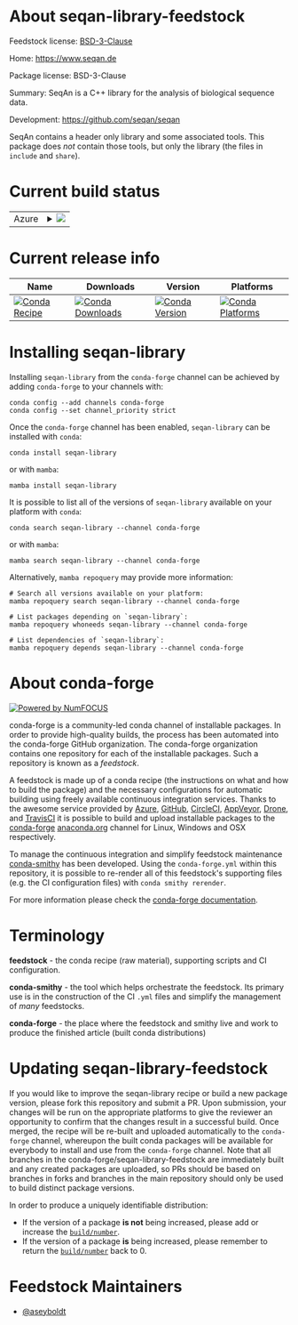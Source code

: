 About seqan-library-feedstock
=============================

Feedstock license: [BSD-3-Clause](https://github.com/conda-forge/seqan-library-feedstock/blob/main/LICENSE.txt)

Home: https://www.seqan.de

Package license: BSD-3-Clause

Summary: SeqAn is a C++ library for the analysis of biological sequence data.

Development: https://github.com/seqan/seqan

SeqAn contains a header only library and some associated tools.
This package does *not* contain those tools, but only the library
(the files in `include` and `share`).


Current build status
====================


<table>
    
  <tr>
    <td>Azure</td>
    <td>
      <details>
        <summary>
          <a href="https://dev.azure.com/conda-forge/feedstock-builds/_build/latest?definitionId=4571&branchName=main">
            <img src="https://dev.azure.com/conda-forge/feedstock-builds/_apis/build/status/seqan-library-feedstock?branchName=main">
          </a>
        </summary>
        <table>
          <thead><tr><th>Variant</th><th>Status</th></tr></thead>
          <tbody><tr>
              <td>linux_64</td>
              <td>
                <a href="https://dev.azure.com/conda-forge/feedstock-builds/_build/latest?definitionId=4571&branchName=main">
                  <img src="https://dev.azure.com/conda-forge/feedstock-builds/_apis/build/status/seqan-library-feedstock?branchName=main&jobName=linux&configuration=linux%20linux_64_" alt="variant">
                </a>
              </td>
            </tr><tr>
              <td>linux_aarch64</td>
              <td>
                <a href="https://dev.azure.com/conda-forge/feedstock-builds/_build/latest?definitionId=4571&branchName=main">
                  <img src="https://dev.azure.com/conda-forge/feedstock-builds/_apis/build/status/seqan-library-feedstock?branchName=main&jobName=linux&configuration=linux%20linux_aarch64_" alt="variant">
                </a>
              </td>
            </tr><tr>
              <td>linux_ppc64le</td>
              <td>
                <a href="https://dev.azure.com/conda-forge/feedstock-builds/_build/latest?definitionId=4571&branchName=main">
                  <img src="https://dev.azure.com/conda-forge/feedstock-builds/_apis/build/status/seqan-library-feedstock?branchName=main&jobName=linux&configuration=linux%20linux_ppc64le_" alt="variant">
                </a>
              </td>
            </tr><tr>
              <td>osx_64</td>
              <td>
                <a href="https://dev.azure.com/conda-forge/feedstock-builds/_build/latest?definitionId=4571&branchName=main">
                  <img src="https://dev.azure.com/conda-forge/feedstock-builds/_apis/build/status/seqan-library-feedstock?branchName=main&jobName=osx&configuration=osx%20osx_64_" alt="variant">
                </a>
              </td>
            </tr><tr>
              <td>win_64</td>
              <td>
                <a href="https://dev.azure.com/conda-forge/feedstock-builds/_build/latest?definitionId=4571&branchName=main">
                  <img src="https://dev.azure.com/conda-forge/feedstock-builds/_apis/build/status/seqan-library-feedstock?branchName=main&jobName=win&configuration=win%20win_64_" alt="variant">
                </a>
              </td>
            </tr>
          </tbody>
        </table>
      </details>
    </td>
  </tr>
</table>

Current release info
====================

| Name | Downloads | Version | Platforms |
| --- | --- | --- | --- |
| [![Conda Recipe](https://img.shields.io/badge/recipe-seqan--library-green.svg)](https://anaconda.org/conda-forge/seqan-library) | [![Conda Downloads](https://img.shields.io/conda/dn/conda-forge/seqan-library.svg)](https://anaconda.org/conda-forge/seqan-library) | [![Conda Version](https://img.shields.io/conda/vn/conda-forge/seqan-library.svg)](https://anaconda.org/conda-forge/seqan-library) | [![Conda Platforms](https://img.shields.io/conda/pn/conda-forge/seqan-library.svg)](https://anaconda.org/conda-forge/seqan-library) |

Installing seqan-library
========================

Installing `seqan-library` from the `conda-forge` channel can be achieved by adding `conda-forge` to your channels with:

```
conda config --add channels conda-forge
conda config --set channel_priority strict
```

Once the `conda-forge` channel has been enabled, `seqan-library` can be installed with `conda`:

```
conda install seqan-library
```

or with `mamba`:

```
mamba install seqan-library
```

It is possible to list all of the versions of `seqan-library` available on your platform with `conda`:

```
conda search seqan-library --channel conda-forge
```

or with `mamba`:

```
mamba search seqan-library --channel conda-forge
```

Alternatively, `mamba repoquery` may provide more information:

```
# Search all versions available on your platform:
mamba repoquery search seqan-library --channel conda-forge

# List packages depending on `seqan-library`:
mamba repoquery whoneeds seqan-library --channel conda-forge

# List dependencies of `seqan-library`:
mamba repoquery depends seqan-library --channel conda-forge
```


About conda-forge
=================

[![Powered by
NumFOCUS](https://img.shields.io/badge/powered%20by-NumFOCUS-orange.svg?style=flat&colorA=E1523D&colorB=007D8A)](https://numfocus.org)

conda-forge is a community-led conda channel of installable packages.
In order to provide high-quality builds, the process has been automated into the
conda-forge GitHub organization. The conda-forge organization contains one repository
for each of the installable packages. Such a repository is known as a *feedstock*.

A feedstock is made up of a conda recipe (the instructions on what and how to build
the package) and the necessary configurations for automatic building using freely
available continuous integration services. Thanks to the awesome service provided by
[Azure](https://azure.microsoft.com/en-us/services/devops/), [GitHub](https://github.com/),
[CircleCI](https://circleci.com/), [AppVeyor](https://www.appveyor.com/),
[Drone](https://cloud.drone.io/welcome), and [TravisCI](https://travis-ci.com/)
it is possible to build and upload installable packages to the
[conda-forge](https://anaconda.org/conda-forge) [anaconda.org](https://anaconda.org/)
channel for Linux, Windows and OSX respectively.

To manage the continuous integration and simplify feedstock maintenance
[conda-smithy](https://github.com/conda-forge/conda-smithy) has been developed.
Using the ``conda-forge.yml`` within this repository, it is possible to re-render all of
this feedstock's supporting files (e.g. the CI configuration files) with ``conda smithy rerender``.

For more information please check the [conda-forge documentation](https://conda-forge.org/docs/).

Terminology
===========

**feedstock** - the conda recipe (raw material), supporting scripts and CI configuration.

**conda-smithy** - the tool which helps orchestrate the feedstock.
                   Its primary use is in the construction of the CI ``.yml`` files
                   and simplify the management of *many* feedstocks.

**conda-forge** - the place where the feedstock and smithy live and work to
                  produce the finished article (built conda distributions)


Updating seqan-library-feedstock
================================

If you would like to improve the seqan-library recipe or build a new
package version, please fork this repository and submit a PR. Upon submission,
your changes will be run on the appropriate platforms to give the reviewer an
opportunity to confirm that the changes result in a successful build. Once
merged, the recipe will be re-built and uploaded automatically to the
`conda-forge` channel, whereupon the built conda packages will be available for
everybody to install and use from the `conda-forge` channel.
Note that all branches in the conda-forge/seqan-library-feedstock are
immediately built and any created packages are uploaded, so PRs should be based
on branches in forks and branches in the main repository should only be used to
build distinct package versions.

In order to produce a uniquely identifiable distribution:
 * If the version of a package **is not** being increased, please add or increase
   the [``build/number``](https://docs.conda.io/projects/conda-build/en/latest/resources/define-metadata.html#build-number-and-string).
 * If the version of a package **is** being increased, please remember to return
   the [``build/number``](https://docs.conda.io/projects/conda-build/en/latest/resources/define-metadata.html#build-number-and-string)
   back to 0.

Feedstock Maintainers
=====================

* [@aseyboldt](https://github.com/aseyboldt/)


